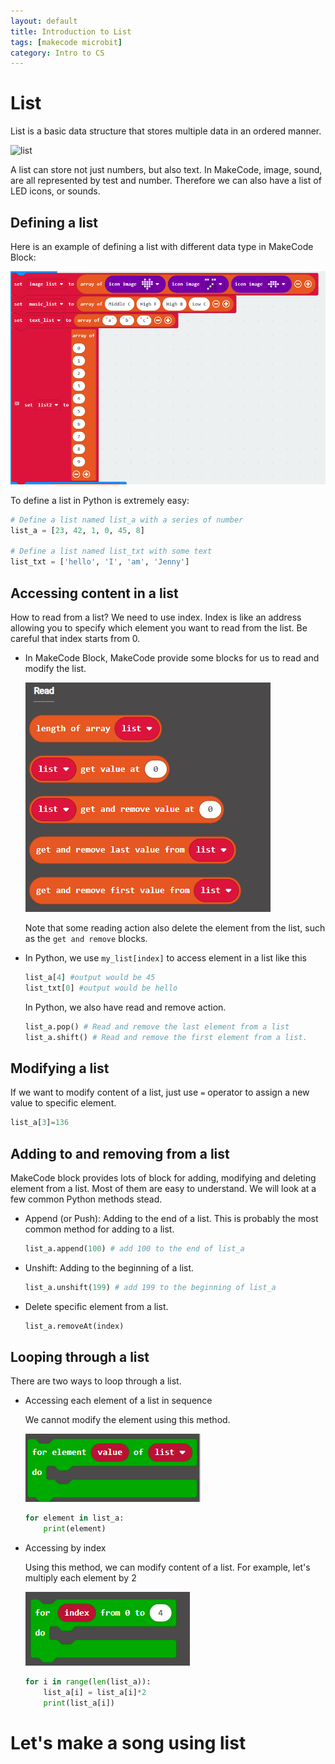 ```yaml
---
layout: default
title: Introduction to List
tags: [makecode microbit]
category: Intro to CS
---
```

# List

List is a basic data structure that stores multiple data in an ordered manner.  

![list](https://microbit-challenges.readthedocs.io/en/latest/_images/list_arrow.png)

A list can store not just numbers, but also text. In MakeCode, image, sound, are all represented by test and number. Therefore we can also have a list of LED icons, or sounds. 

## Defining a list

Here is an example of defining a list with different data type in MakeCode Block: 

![Define list](/assets/define_list.png)

To define a list in Python is extremely easy: 

```python
# Define a list named list_a with a series of number
list_a = [23, 42, 1, 0, 45, 8]

# Define a list named list_txt with some text
list_txt = ['hello', 'I', 'am', 'Jenny']
```
## Accessing content in a list

How to read from a list? We need to use index. Index is like an address allowing you to specify which element you want to read from the list. Be careful that index starts from 0. 

- In MakeCode Block, MakeCode provide some blocks for us to read and modify the list. 

    ![read from list](/assets/read_from_list.png)

    Note that some reading action also delete the element from the list, such as the ```get and remove``` blocks.

- In Python, we use ```my_list[index]``` to access element in a list like this 
    ```python
    list_a[4] #output would be 45
    list_txt[0] #output would be hello
    ```
    In Python, we also have read and remove action. 
    ```python
    list_a.pop() # Read and remove the last element from a list
    list_a.shift() # Read and remove the first element from a list. 
    ```
## Modifying a list

If we want to modify content of a list, just use `=` operator to assign a new value to specific element. 
```python
list_a[3]=136
```
## Adding to and removing from a list

MakeCode block provides lots of block for adding, modifying and deleting element from a list. Most of them are easy to understand. We will look at a few common Python methods stead. 

- Append (or Push): Adding to the end of a list. This is probably the most common method for adding to a list. 
    ```python
    list_a.append(100) # add 100 to the end of list_a
    ```
- Unshift: Adding to the beginning of a list.
    ```python
    list_a.unshift(199) # add 199 to the beginning of list_a
    ```
- Delete specific element from a list.
    ```python
    list_a.removeAt(index)
    ```

## Looping through a list

There are two ways to loop through a list. 

- Accessing each element of a list in sequence

    We cannot modify the element using this method. 

    ![element in list](/assets/for_element_in_list.PNG)

    ```python
    for element in list_a:
        print(element)
    ```
- Accessing by index

    Using this method, we can modify content of a list. For example, let's multiply each element by 2

    ![for index in](/assets/for_index_from.PNG)

    ```python
    for i in range(len(list_a)):
        list_a[i] = list_a[i]*2
        print(list_a[i])
    ```

# Let's make a song using list




